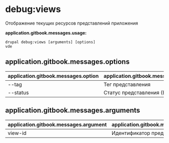 # debug:views
Отображение текущих ресурсов представлений приложения

**application.gitbook.messages.usage:**
```
drupal debug:views [arguments] [options]
vde
```

## application.gitbook.messages.options
application.gitbook.messages.option | application.gitbook.messages.details
-------|-------------
--tag | Тег представления
--status | Статус представления (Включено|Выключено)

## application.gitbook.messages.arguments
application.gitbook.messages.argument | application.gitbook.messages.details
---------|-------------
view-id | Идентификатор представления
